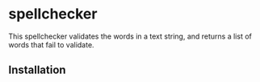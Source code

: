# spellchecker

This spellchecker validates the words in a text string, and returns a list of words that fail to validate.

## Installation
